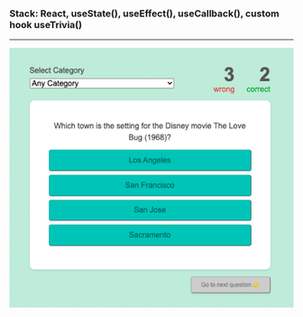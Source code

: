 ### Stack: React, useState(), useEffect(), useCallback(), custom hook useTrivia()
---
<img src="trivia.png">